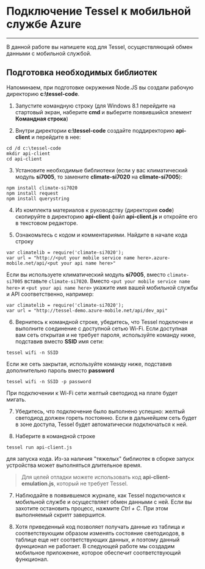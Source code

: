 ﻿# Подключение Tessel к мобильной службе Azure
---------------------------------------------
В данной работе вы напишете код для Tessel, осуществляющий обмен данными с мобильной службой.

## Подготовка необходимых библиотек

Напоминаем, при подготовке окружения Node.JS вы создали рабочую директорию **c:\tessel-code**.

1. Запустите командную строку (для Windows 8.1 перейдите на стартовый экран, наберите **cmd** и выберите появившийся элемент **Командная строка**)

2. Внутри директории **c:\tessel-code** создайте поддиректорию **api-client** и перейдите в нее:
```
cd /d c:\tessel-code
mkdir api-client
cd api-client
```

3. Установите необходимые библиотеки (если у вас климатический модуль **si7005**, то замените **climate-si7020** на **climate-si7005**):
```
npm install climate-si7020
npm install request
npm install querystring
```

4. Из комплекта материалов к руководству (директория **code**) скопируйте в директорию **api-client** файл **api-client.js** и откройте его в текстовом редакторе.

5. Ознакомьтесь с кодом и комментариями. Найдите в начале кода строку
```
var climatelib = require('climate-si7020');
var url = "http://<put your mobile service name here>.azure-mobile.net/api/<put your api name here>"
```
Если вы используете климатический модуль **si7005**, вместо ```climate-si7005``` вставьте ```climate-si7020```. Вместо
```<put your mobile service name here>```
и
```<put your api name here>```
укажите имя вашей мобильной службы и API соответственно, например:
```
var climatelib = require('climate-si7020');
var url = "http://tessel-demo.azure-mobile.net/api/dev_api"
```

6. Вернитесь к командной строке, убедитесь, что Tessel подключен и выполните соединение с доступной сетью Wi-Fi. Если доступная вам сеть открытая и не требует пароля, используйте команду ниже, подставив вместо **SSID** имя сети:
```
tessel wifi -n SSID
```
Если же сеть закрытая, используйте команду ниже, подставив дополнительно пароль вместо **password**
```
tessel wifi -n SSID -p password
```
При подключении к Wi-Fi сети желтый светодиод на плате будет мигать.

7. Убедитесь, что подключение было выполнено успешно: желтый светодиод должен гореть постоянно. Если в дальнейшем сеть будет в зоне доступа, Tessel будет автоматически подключаться к ней.

8. Наберите в командной строке
```
tessel run api-client.js
```
для запуска кода. Из-за наличия "тяжелых" библиотек в сборке запуск устройства может выполняться длительное время.
> Для целей отладки можете использовать код **api-client-emulation.js**, который не требует Tessel.

7. Наблюдайте в появившемся журнале, как Tessel подключился к мобильной службе и осуществляет обмен данными с ней. Если вы захотите остановить процесс, нажмите *Ctrl + C*. При этом выполняемый скрипт завершится.

8. Хотя приведенный код позволяет получать данные из таблица и соответствующим образом изменять состояние светодиодов, в таблице еще нет соответствующих данных, и поэтому данный функционал не работает. В следующей работе мы создадим мобильное приложение, которое обеспечит соответствующий функционал.
